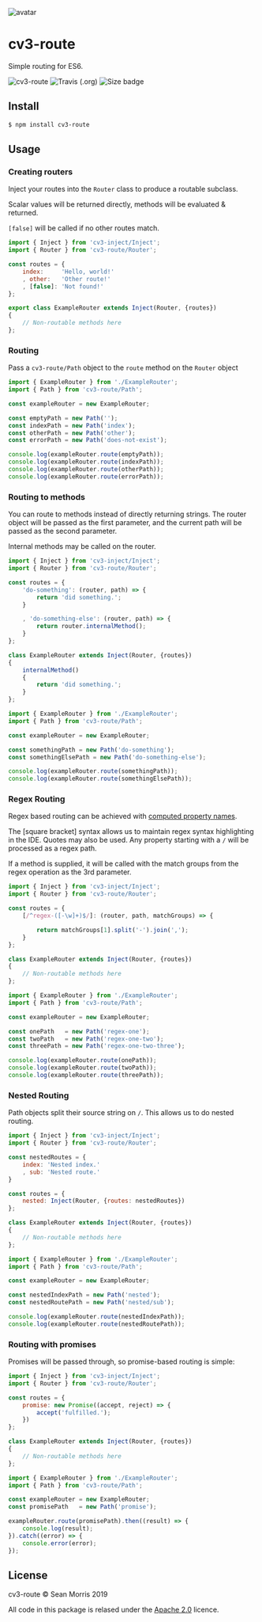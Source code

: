 ![avatar](https://avatars3.githubusercontent.com/u/640101?s=80&v=4)

# cv3-route

Simple routing for ES6.
<!--
![cv3-route](https://img.shields.io/badge/cv3-route-darkred?style=for-the-badge) ![Version Badge](https://img.shields.io/npm/v/cv3-route?label=ver&style=for-the-badge) ![Travis (.org)](https://img.shields.io/travis/seanmorris/cv3-route?style=for-the-badge) ![Downloads Badge](https://img.shields.io/npm/dm/cv3-route?color=338800&style=for-the-badge) ![Size badge](https://img.shields.io/github/languages/code-size/seanmorris/cv3-route?style=for-the-badge) ![Apache-2.0 Licence Badge](https://img.shields.io/npm/l/cv3-route?color=338800&style=for-the-badge)
-->

![cv3-route](https://img.shields.io/badge/cv3-route-darkred?style=for-the-badge) ![Travis (.org)](https://img.shields.io/travis/seanmorris/cv3-route?style=for-the-badge) ![Size badge](https://img.shields.io/github/languages/code-size/seanmorris/cv3-route?style=for-the-badge)

## Install

```bash
$ npm install cv3-route
```

## Usage

### Creating routers

Inject your routes into the `Router` class to produce a routable subclass.

Scalar values will be returned directly, methods will be evaluated & returned.

`[false]` will be called if no other routes match.

```javascript
import { Inject } from 'cv3-inject/Inject';
import { Router } from 'cv3-route/Router';

const routes = {
    index:     'Hello, world!'
    , other:   'Other route!'
    , [false]: 'Not found!'
};

export class ExampleRouter extends Inject(Router, {routes})
{
    // Non-routable methods here
};
```

### Routing

Pass a `cv3-route/Path` object to the `route` method on the `Router` object

```javascript
import { ExampleRouter } from './ExampleRouter';
import { Path } from 'cv3-route/Path';

const exampleRouter = new ExampleRouter;

const emptyPath = new Path('');
const indexPath = new Path('index');
const otherPath = new Path('other');
const errorPath = new Path('does-not-exist');

console.log(exampleRouter.route(emptyPath));
console.log(exampleRouter.route(indexPath));
console.log(exampleRouter.route(otherPath));
console.log(exampleRouter.route(errorPath));

```

### Routing to methods

You can route to methods instead of directly returning strings. The router object will be passed as the first parameter, and the current path will be passed as the second parameter.

Internal methods may be called on the router.

```javascript
import { Inject } from 'cv3-inject/Inject';
import { Router } from 'cv3-route/Router';

const routes = {
    'do-something': (router, path) => {
        return 'did something.';
    }

    , 'do-something-else': (router, path) => {
        return router.internalMethod();
    }
};

class ExampleRouter extends Inject(Router, {routes})
{
    internalMethod()
    {
        return 'did something.';
    }
};
```

```javascript
import { ExampleRouter } from './ExampleRouter';
import { Path } from 'cv3-route/Path';

const exampleRouter = new ExampleRouter;

const somethingPath = new Path('do-something');
const somethingElsePath = new Path('do-something-else');

console.log(exampleRouter.route(somethingPath));
console.log(exampleRouter.route(somethingElsePath));

```

### Regex Routing

Regex based routing can be achieved with [computed property names](https://developer.mozilla.org/en-US/docs/Web/JavaScript/Reference/Operators/Object_initializer#Computed_property_names).

The [square bracket] syntax allows us to maintain regex syntax highlighting in the IDE. Quotes may also be used. Any property starting with a `/` will be processed as a regex path.

If a method is supplied, it will be called with the match groups from the regex operation as the 3rd parameter.

```javascript
import { Inject } from 'cv3-inject/Inject';
import { Router } from 'cv3-route/Router';

const routes = {
    [/^regex-([-\w]+)$/]: (router, path, matchGroups) => {

        return matchGroups[1].split('-').join(',');
    }
};

class ExampleRouter extends Inject(Router, {routes})
{
    // Non-routable methods here
};
```

```javascript
import { ExampleRouter } from './ExampleRouter';
import { Path } from 'cv3-route/Path';

const exampleRouter = new ExampleRouter;

const onePath   = new Path('regex-one');
const twoPath   = new Path('regex-one-two');
const threePath = new Path('regex-one-two-three');

console.log(exampleRouter.route(onePath));
console.log(exampleRouter.route(twoPath));
console.log(exampleRouter.route(threePath));

```

### Nested Routing

Path objects split their source string on `/`. This allows us to do nested routing.

```javascript
import { Inject } from 'cv3-inject/Inject';
import { Router } from 'cv3-route/Router';

const nestedRoutes = {
    index: 'Nested index.'
    , sub: 'Nested route.'
}

const routes = {
    nested: Inject(Router, {routes: nestedRoutes})
};

class ExampleRouter extends Inject(Router, {routes})
{
    // Non-routable methods here
};
```

```javascript
import { ExampleRouter } from './ExampleRouter';
import { Path } from 'cv3-route/Path';

const exampleRouter = new ExampleRouter;

const nestedIndexPath = new Path('nested');
const nestedRoutePath = new Path('nested/sub');

console.log(exampleRouter.route(nestedIndexPath));
console.log(exampleRouter.route(nestedRoutePath));

```

### Routing with promises

Promises will be passed through, so promise-based routing is simple:

```javascript
import { Inject } from 'cv3-inject/Inject';
import { Router } from 'cv3-route/Router';

const routes = {
    promise: new Promise((accept, reject) => {
        accept('fulfilled.');
    })
};

class ExampleRouter extends Inject(Router, {routes})
{
    // Non-routable methods here
};
```

```javascript
import { ExampleRouter } from './ExampleRouter';
import { Path } from 'cv3-route/Path';

const exampleRouter = new ExampleRouter;
const promisePath   = new Path('promise');

exampleRouter.route(promisePath).then((result) => {
    console.log(result);
}).catch((error) => {
    console.error(error);
});

```

## License 

cv3-route &copy; Sean Morris 2019

All code in this package is relased under the [Apache 2.0](https://www.apache.org/licenses/LICENSE-2.0) licence.
